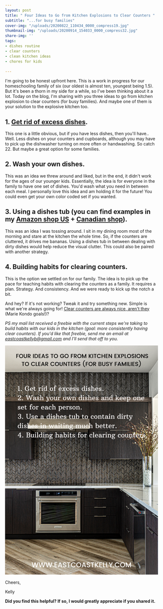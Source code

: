 ```yaml
---
layout: post
title: " Four Ideas to Go from Kitchen Explosions to Clear Counters "
subtitle: "...for busy families"
cover-img: "/uploads/20200822_110434_0000_compress19.jpg"
thumbnail-img: "/uploads/20200914_154033_0000_compress32.jpg"
share-img: ''
tags:
- dishes routine
- clear counters
- clean kitchen ideas
- chores for kids

---
```

I'm going to be honest upfront here. This is a work in progress for our homeschooling family of six (our oldest is almost ten, youngest being 1.5). But it's been a thorn in my side for a while, so I've been thinking about it a lot. Today on the blog, I'm sharing with you three ideas to go from kitchen explosion to clear counters (for busy families). And maybe one of them is your solution to the explosive kitchen too.

## 1. [Get rid of excess dishes](https://www.home-storage-solutions-101.com/declutter-dishes.html). 

This one is a little obvious, but if you have less dishes, then you'll have.. Well. Less dishes on your counters and cupboards, although you may have to pick up the dishwasher turning on more often or handwashing. So catch 22. But maybe a great option for some families. 

## 2. Wash your own dishes. 

This was an idea we threw around and liked, but in the end, it didn't work for the ages of our younger kids. Essentially, the idea is for everyone in the family to have one set of dishes. You'd wash what you need in between each meal. I personally love this idea and am holding it for the future! You could even get your own color coded set if you wanted. 

## 3. Using a dishes tub (you can find examples in my [Amazon shop US](http://www.amazon.com/shop/eastcoastkelly) + [Canadian shop](http://www.amazon.ca/shop/eastcoastkelly)).

This was an idea I was tossing around. I sit in my dining room most of the morning and stare at the kitchen the whole time. So, if the counters are cluttered, it drives me bananas. Using a dishes tub in between dealing with dirty dishes would help reduce the visual clutter. This could also be paired with another strategy. 

## 4. Building habits for clearing counters.

This is the option we settled on for our family. The idea is to pick up the pace for teaching habits with clearing the counters as a family. It requires a plan. Strategy. And consistency. And we were ready to kick up the notch a bit.   
   
And hey? If it's not working? Tweak it and try something new. Simple is what we're always going for! [Clear counters are always nice, aren't they](https://www.thedailymeal.com/cook/how-to-marie-kondo-your-kitchen) (Marie Kondo goals!)?  
   
_PS my mail list received a freebie with the current steps we're taking to build habits with our kids in the kitchen (goal: more consistently having clear counters). If you'd like that freebie, send me an email at_ [_eastcoastkellyb@gmail.com_](mailto:eastcoastkellyb@gmail.com) _and I'll send that off to you._

![A picture of a kitchen with clear counters.](/uploads/0001-12409819322_20201028_143308_0000.png "kitchencounters")

Cheers,

Kelly

**Did you find this helpful? If so, I would greatly appreciate if you shared it.**